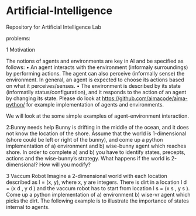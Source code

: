 # Artificial-Intelligence
Repository for Artificial Intelligence Lab


problems:


1  Motivation

The notions of agents and environments are key in AI and be specified as follows:
• An agent interacts with the environment (informaly surroundings) by performing actions.
The agent can also perceive (informally sense) the environment. In general, an agent is
expected to choose its actions based on what it perceives/senses.
• The environment is described by its state (informatlly status/configuration), and it responds
to the action of an agent by changing its state.
Please do look at https://github.com/aimacode/aima-python/ for example implementation of agents
and environments.

We will look at the some simple examples of agent-environment interaction.

2:Bunny needs help
Bunny is drifting in the middle of the ocean, and it does not know the location of the shore. Assume
that the world is 1-dimensional (shore could be left or right of the bunny), and come up a python
implementation of a) environment and b) wise-bunny agent which reaches shore. In order to complete
a) and b) you have to identify states, precepts, actions and the wise-bunny’s strategy.
What happens if the world is 2-dimensional? How will you modify?


3
Vaccum Robot
Imagine a 2-dimensional world with each location described as l = (x, y), where x, y are integers.
There is dirt in a location l d = (x d , y d ) and the vaccum robot has to start from location l s = (x s , y s ).
Come up a python implementation of a) environment b) wise-vr agent which picks the dirt.
The following example is to illustrate the importance of states internal to agents.
